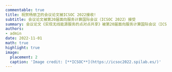 ```yaml
---
commentable: true
title: 祝贺杨朋卫的会议论文被ICSOC 2022接收!
subtitle: 会议论文被第20届面向服务计算国际会议（ICSOC 2022）接受
summary: 会议论文《实现无线能源服务的点对点共享》被第20届面向服务计算国际会议（ICSOC 2022）接受。
authors:
- admin
date: 2022-11-01
math: true
highlight: true
image:
  placement: 2
  caption: 'Image credit: [**ICSOC**](https://icsoc2022.spilab.es/)'
---
```


